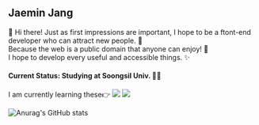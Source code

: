 ## Jaemin Jang
👋 Hi there! Just as first impressions are important, I hope to be a ftont-end developer who can attract new people. 🎨
<br>Because the web is a public domain that anyone can enjoy! 🤗
<br>I hope to develop every useful and accessible things. ✨
#### Current Status: Studying at Soongsil Univ. 👩‍💻
I am currently learning these👉 <img src="https://img.shields.io/badge/HTML5-E34F26?style=flat-square&logo=HTML5&logoColor=white"/> <img src="https://img.shields.io/badge/CSS3-1572B6?style=flat-square&logo=CSS3&logoColor=white"/>

![Anurag's GitHub stats](https://github-readme-stats.vercel.app/api?username=liverue&show_icons=true&theme=radical)

<!--
**liverue/liverue** is a ✨ _special_ ✨ repository because its `README.md` (this file) appears on your GitHub profile.

Here are some ideas to get you started:

- 🔭 I’m currently working on ...
- 🌱 I’m currently learning ...
- 👯 I’m looking to collaborate on ...
- 🤔 I’m looking for help with ...
- 💬 Ask me about ...
- 📫 How to reach me: ...
- 😄 Pronouns: ...
- ⚡ Fun fact: ...
-->
